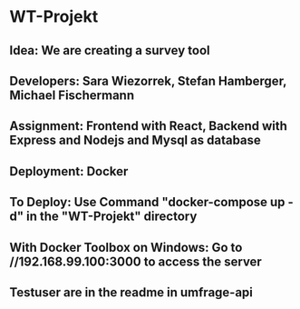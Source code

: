 # WT-Projekt
## Idea:       We are creating a survey tool
## Developers: Sara Wiezorrek, Stefan Hamberger, Michael Fischermann
## Assignment: Frontend with React, Backend with Express and Nodejs and Mysql as database
## Deployment: Docker

## To Deploy: Use Command "docker-compose up -d" in the "WT-Projekt" directory
## With Docker Toolbox on Windows: Go to //192.168.99.100:3000 to access the server
## Testuser are in the readme in umfrage-api
